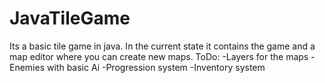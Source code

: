 # JavaTileGame
Its a basic tile game in java.
In the current state it contains the game and a map editor where you can create new maps.
ToDo:
-Layers for the maps
-Enemies with basic Ai
-Progression system
-Inventory system
